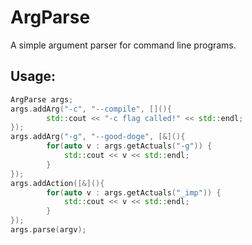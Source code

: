 # ArgParse

A simple argument parser for command line programs.

## Usage:

```cpp
ArgParse args;
args.addArg("-c", "--compile", [](){
		std::cout << "-c flag called!" << std::endl;
});
args.addArg("-g", "--good-doge", [&](){
		for(auto v : args.getActuals("-g")) {
			std::cout << v << std::endl;
		}
});
args.addAction([&](){
		for(auto v : args.getActuals("_imp")) {
			std::cout << v << std::endl;
		}
});
args.parse(argv);
```
